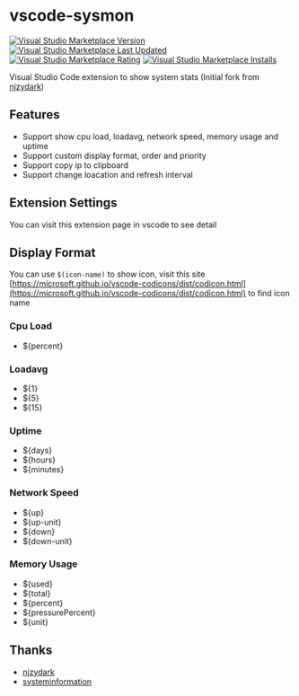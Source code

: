 # vscode-sysmon
[![Visual Studio Marketplace Version](https://img.shields.io/visual-studio-marketplace/v/isontheline.vscode-sysmon)](https://marketplace.visualstudio.com/items?itemName=isontheline.vscode-sysmon)
[![Visual Studio Marketplace Last Updated](https://img.shields.io/visual-studio-marketplace/last-updated/isontheline.vscode-sysmon)](https://marketplace.visualstudio.com/items?itemName=isontheline.vscode-sysmon)
[![Visual Studio Marketplace Rating](https://img.shields.io/visual-studio-marketplace/r/isontheline.vscode-sysmon)](https://marketplace.visualstudio.com/items?itemName=isontheline.vscode-sysmon)
[![Visual Studio Marketplace Installs](https://img.shields.io/visual-studio-marketplace/i/isontheline.vscode-sysmon)](https://marketplace.visualstudio.com/items?itemName=isontheline.vscode-sysmon)

Visual Studio Code extension to show system stats (Initial fork from [njzydark](https://github.com/njzydark/vscode-stats-bar))

## Features
- Support show cpu load, loadavg, network speed, memory usage and uptime
- Support custom display format, order and priority
- Support copy ip to clipboard
- Support change loacation and refresh interval

## Extension Settings
You can visit this extension page in vscode to see detail

## Display Format
You can use `$(icon-name)` to show icon, visit this site [https://microsoft.github.io/vscode-codicons/dist/codicon.html](https://microsoft.github.io/vscode-codicons/dist/codicon.html) to find icon name

### Cpu Load
* ${percent}

### Loadavg
* ${1}
* ${5}
* ${15}

### Uptime
* ${days}
* ${hours}
* ${minutes}

### Network Speed
* ${up}
* ${up-unit}
* ${down}
* ${down-unit}

### Memory Usage
* ${used}
* ${total}
* ${percent}
* ${pressurePercent}
* ${unit}

## Thanks
* [njzydark](https://github.com/njzydark/vscode-stats-bar)
* [systeminformation](https://systeminformation.io)